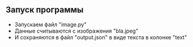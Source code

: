 ## Запуск программы
* Запускаем файл "image.py" 
* Данные считываются с изображения "bla.jpeg"
* И сохраняются в файл "output.json" в виде текста в колонке "text"
